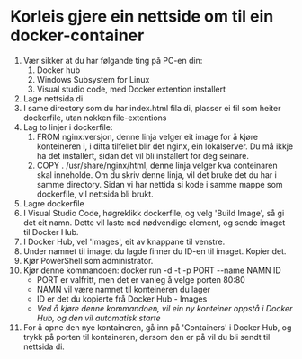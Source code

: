# Korleis gjere ein nettside om til ein docker-container

1. Vær sikker at du har følgande ting på PC-en din:
    1. Docker hub
    2. Windows Subsystem for Linux
    3. Visual studio code, med Docker extention installert
2. Lage nettsida di
3. I same directory som du har index.html fila di, plasser ei fil som heiter dockerfile, utan nokken file-extentions
4. Lag to linjer i dockerfile:
    1. FROM nginx:versjon, denne linja velger eit image for å kjøre konteineren i, i ditta tilfellet blir det nginx, ein lokalserver. Du må ikkje ha det installert, sidan det vil bli installert for deg seinare.
    2. COPY . /usr/share/nginx/html, denne linja velger kva conteinaren skal inneholde. Om du skriv denne linja, vil det bruke det du har i samme directory. Sidan vi har nettida si kode i samme mappe som dockerfile, vil nettsida bli brukt.
5. Lagre dockerfile
6. I Visual Studio Code, høgreklikk dockerfile, og velg 'Build Image', så gi det eit namn. Dette vil laste ned nødvendige element, og sende imaget til Docker Hub.
7. I Docker Hub, vel 'Images', eit av knappane til venstre.
8. Under namnet til imaget du lagde finner du ID-en til imaget. Kopier det.
9. Kjør PowerShell som administrator.
10. Kjør denne kommandoen: docker run -d -t -p PORT --name NAMN ID
    - PORT er valfritt, men det er vanleg å velge porten 80:80
    - NAMN vil være namnet til konteineren du lager
    - ID er det du kopierte frå Docker Hub - Images
    - *Ved å kjøre denne kommandoen, vil ein ny konteiner oppstå i Docker Hub, og den vil automatisk starte*
11. For å opne den nye kontaineren, gå inn på 'Containers' i Docker Hub, og trykk på porten til kontaineren, dersom den er på vil du bli sendt til nettsida di.